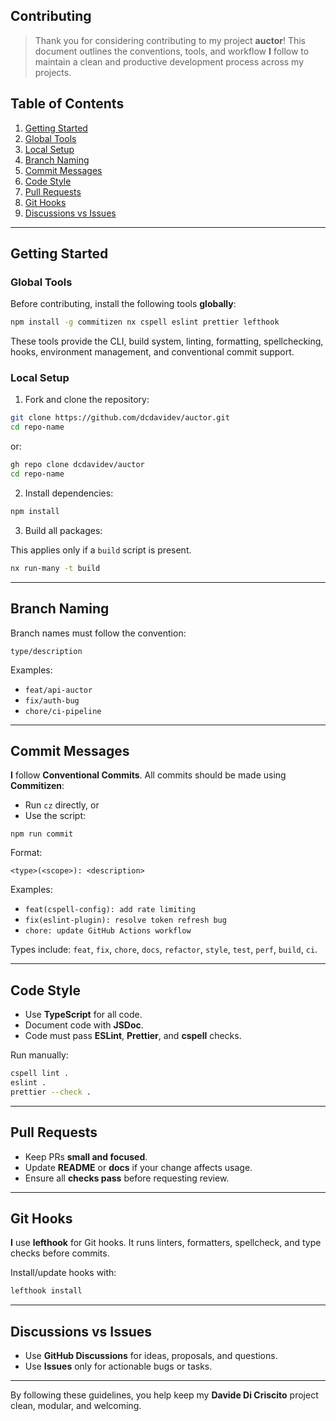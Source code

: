 ## Contributing

> Thank you for considering contributing to my project **auctor**!
> This document outlines the conventions, tools, and workflow **I** follow to maintain a clean and productive development process across my projects.

## Table of Contents

1. [Getting Started](https://www.google.com/search?q=%23getting-started)
1. [Global Tools](https://www.google.com/search?q=%23global-tools)
1. [Local Setup](https://www.google.com/search?q=%23local-setup)
1. [Branch Naming](https://www.google.com/search?q=%23branch-naming)
1. [Commit Messages](https://www.google.com/search?q=%23commit-messages)
1. [Code Style](https://www.google.com/search?q=%23code-style)
1. [Pull Requests](https://www.google.com/search?q=%23pull-requests)
1. [Git Hooks](https://www.google.com/search?q=%23git-hooks)
1. [Discussions vs Issues](https://www.google.com/search?q=%23discussions-vs-issues)

---

## Getting Started

### Global Tools

Before contributing, install the following tools **globally**:

```bash
npm install -g commitizen nx cspell eslint prettier lefthook
```

These tools provide the CLI, build system, linting, formatting, spellchecking, hooks, environment management, and conventional commit support.

### Local Setup

1. Fork and clone the repository:

```bash
git clone https://github.com/dcdavidev/auctor.git
cd repo-name
```

or:

```bash
gh repo clone dcdavidev/auctor
cd repo-name
```

2. Install dependencies:

```bash
npm install
```

3. Build all packages:

This applies only if a `build` script is present.

```bash
nx run-many -t build
```

---

## Branch Naming

Branch names must follow the convention:

`type/description`

Examples:

- `feat/api-auctor`
- `fix/auth-bug`
- `chore/ci-pipeline`

---

## Commit Messages

**I** follow **Conventional Commits**.
All commits should be made using **Commitizen**:

- Run `cz` directly, or
- Use the script:

`npm run commit`

Format:

`<type>(<scope>): <description>`

Examples:

- `feat(cspell-config): add rate limiting`
- `fix(eslint-plugin): resolve token refresh bug`
- `chore: update GitHub Actions workflow`

Types include: `feat`, `fix`, `chore`, `docs`, `refactor`, `style`, `test`, `perf`, `build`, `ci`.

---

## Code Style

- Use **TypeScript** for all code.
- Document code with **JSDoc**.
- Code must pass **ESLint**, **Prettier**, and **cspell** checks.

Run manually:

```bash
cspell lint .
eslint .
prettier --check .
```

---

## Pull Requests

- Keep PRs **small and focused**.
- Update **README** or **docs** if your change affects usage.
- Ensure all **checks pass** before requesting review.

---

## Git Hooks

**I** use **lefthook** for Git hooks.
It runs linters, formatters, spellcheck, and type checks before commits.

Install/update hooks with:

```bash
lefthook install
```

---

## Discussions vs Issues

- Use **GitHub Discussions** for ideas, proposals, and questions.
- Use **Issues** only for actionable bugs or tasks.

---

By following these guidelines, you help keep my **Davide Di Criscito** project clean, modular, and welcoming.
